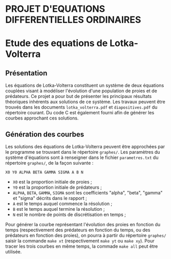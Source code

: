 # PROJET D'EQUATIONS DIFFERENTIELLES ORDINAIRES
# Etude des equations de Lotka-Volterra


## Présentation
Les équations de Lotka-Volterra constituent un système de deux équations couplées visant à modéliser l'évolution d'une population de proies et de prédateurs. Ce projet a pour but de présenter les principaux résultats théoriques inhérents aux solutions de ce système. Les travaux peuvent être trouvés dans les documents `lotka_volterra.pdf` et `diapositives.pdf` du répertoire courant. Du code C est également fourni afin de générer les courbes approchant ces solutions.

## Génération des courbes
Les solutions des équations de Lotka-Volterra peuvent être approchées par le programme se trouvant dans le répertoire `graphes/`. Les paramètres du système d'équations sont à renseigner dans le fichier `parametres.txt` du répertoire `graphes/`, de la façon suivante :
```
X0 Y0 ALPHA BETA GAMMA SIGMA A B N
```
- `X0` est la proportion initiale de proies ;
- `Y0` est la proportion initiale de prédateurs ;
- `ALPHA`, `BETA`, `GAMMA`, `SIGMA` sont les coefficients "alpha", "beta", "gamma" et "sigma" décrits dans le rapport ;
- `A` est le temps auquel commence la résolution ;
- `B` est le temps auquel termine la résolution ;
- `N` est le nombre de points de discrétisation en temps ;

Pour générer la courbe représentant l'évolution des proies en fonction du temps (respectivement des prédateurs en fonction du temps, ou des prédateurs en fonction des proies), on pourra à partir du répertoire `graphes/` saisir la commande `make xt` (respectivement `make yt` ou `make xy`). Pour tracer les trois courbes en même temps, la commade `make all` peut être utilisée.
